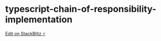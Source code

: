 # typescript-chain-of-responsibility-implementation

[Edit on StackBlitz ⚡️](https://stackblitz.com/edit/typescript-chain-of-responsibility-implementation)